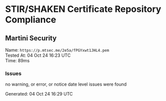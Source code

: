 # STIR/SHAKEN Certificate Repository Compliance

## Martini Security

Name: `https://p.mtsec.me/2e5a/fPGYxwt1JHL4.pem`\
Tested At: 04 Oct 24 16:23 UTC\
Time: 89ms

### Issues

no warning, or error, or notice date level issues were found

Generated: 04 Oct 24 16:29 UTC